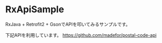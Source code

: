 # RxApiSample
RxJava + Retrofit2 + GsonでAPIを叩いてみるサンプルです。

下記APIを利用しています。
https://github.com/madefor/postal-code-api